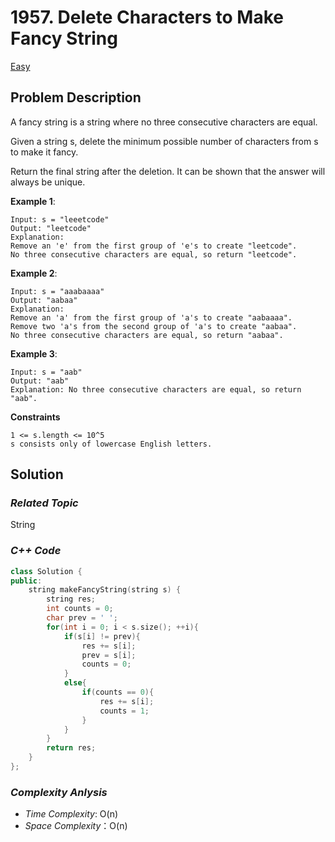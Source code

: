 # 1957. Delete Characters to Make Fancy String
[Easy](https://leetcode.com/problems/delete-characters-to-make-fancy-string/description/)

## Problem Description

A fancy string is a string where no three consecutive characters are equal.

Given a string s, delete the minimum possible number of characters from s to make it fancy.

Return the final string after the deletion. It can be shown that the answer will always be unique.


**Example 1**:
```
Input: s = "leeetcode"
Output: "leetcode"
Explanation:
Remove an 'e' from the first group of 'e's to create "leetcode".
No three consecutive characters are equal, so return "leetcode".
```
**Example 2**:
```
Input: s = "aaabaaaa"
Output: "aabaa"
Explanation:
Remove an 'a' from the first group of 'a's to create "aabaaaa".
Remove two 'a's from the second group of 'a's to create "aabaa".
No three consecutive characters are equal, so return "aabaa".
```
**Example 3**:
```
Input: s = "aab"
Output: "aab"
Explanation: No three consecutive characters are equal, so return "aab".
```

**Constraints**
```
1 <= s.length <= 10^5
s consists only of lowercase English letters.
```

## Solution

### _Related Topic_
   String

### _C++ Code_
```cpp
class Solution {
public:
    string makeFancyString(string s) {
        string res;
        int counts = 0;
        char prev = ' ';
        for(int i = 0; i < s.size(); ++i){
            if(s[i] != prev){
                res += s[i];
                prev = s[i];
                counts = 0;
            }
            else{
                if(counts == 0){
                    res += s[i];
                    counts = 1;
                }
            }
        }
        return res;
    }
};
```

### _Complexity Anlysis_
- _Time Complexity_: O(n)
- _Space Complexity_：O(n)

